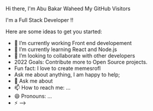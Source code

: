 Hi there, I'm Abu Bakar Waheed
My GitHub Visitors


I'm a Full Stack  Developer !!

Here are some ideas to get you started:

- 🔭 I’m currently working Front end developement
- 🌱 I’m currently learning  React and Node.js
- 👯 I’m looking to collaborate with other developers
-  2022 Goals: Contribute more to Open Source projects.
-  Fun fact: I love to create memesrofl
-  Ask me about anything, I am happy to help;
- 💬 Ask me about 
- 📫 How to reach me: ...
- 😄 Pronouns: ...
- ⚡ 
-->
